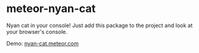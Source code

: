 # meteor-nyan-cat

Nyan cat in your console! Just add this package to the project and look at your browser's console.

Demo: [nyan-cat.meteor.com](http://nyan-cat.meteor.com/)
